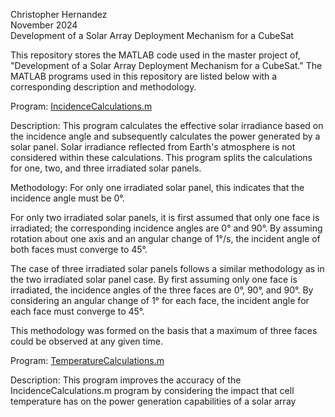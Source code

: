 Christopher Hernandez<br/>
November 2024<br/>
Development of a Solar Array Deployment Mechanism for a CubeSat<br/>

This repository stores the MATLAB code used in the master project of, "Development of a Solar Array Deployment Mechanism for a CubeSat."
The MATLAB programs used in this repository are listed below with a corresponding description and methodology.


Program: [IncidenceCalculations.m]([url](https://github.com/ConcealedHero/Development-of-a-Solar-Array-Deployment-Mechanism-for-a-CubeSat/blob/main/IncidenceCalculations.m))

  Description:
  This program calculates the effective solar irradiance based on the incidence angle and subsequently calculates the power generated by a solar panel. 
  Solar irradiance reflected from Earth's atmosphere is not considered within these calculations. 
  This program splits the calculations for one, two, and three irradiated solar panels.
  
  Methodology:
  For only one irradiated solar panel, this indicates that the incidence angle must be 0°.
  
  For only two irradiated solar panels, it is first assumed that only one face is irradiated; the corresponding incidence angles are 0° and 90°. 
  By assuming rotation about one axis and an angular change of 1°/s, the incident angle of both faces must converge to 45°.

  The case of three irradiated solar panels follows a similar methodology as in the two irradiated solar panel case. 
  By first assuming only one face is irradiated, the incidence angles of the three faces are 0°, 90°, and 90°. 
  By considering an angular change of 1° for each face, the incident angle for each face must converge to 45°.
  
  This methodology was formed on the basis that a maximum of three faces could be observed at any given time.

Program: [TemperatureCalculations.m]([url](https://github.com/ConcealedHero/Development-of-a-Solar-Array-Deployment-Mechanism-for-a-CubeSat/blob/main/TemperatureCalculations.m))

  Description:
  This program improves the accuracy of the IncidenceCalculations.m program by considering the impact that cell temperature has on the power generation capabilities of a solar array

